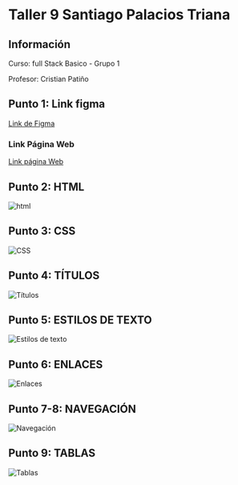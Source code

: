 <h1>Taller 9 Santiago Palacios Triana</h1>

<h2> Información</h2>
<p>Curso: full Stack Basico - Grupo 1 </p>
<p>Profesor: Cristian Patiño</p>
<h2> Punto 1: Link figma</h2>
<a href="https://www.figma.com/file/ZJDCaUO80MO59MulMmHU26/Luisa-Ejercicio?type=design&node-id=0-1&t=jGYP63l0lPiwydPV-0" target="_blank">Link de Figma</a>

<h3> Link Página Web</h3>
<a href="https://luisaherrerach22.github.io/taller-9-full-stack/"target="_blank">Link página Web</a>
<h2> Punto 2: HTML</h2>
<img src="./public/images/html.png" alt="html">

<h2> Punto 3: CSS</h2>
<img src="./public/images/Taller-punto-1-3-index.png" alt="CSS">

<h2> Punto 4: TÍTULOS</h2>
<img src="./public/images/Taller-punto-4.png" alt="Títulos">

<h2> Punto 5: ESTILOS DE TEXTO</h2>
<img src="./public/images/Taller-punto-5.png" alt="Estilos de texto">

<h2> Punto 6: ENLACES</h2>
<img src="./public/images/Taller-punto-6.png" alt="Enlaces">

<h2> Punto 7-8: NAVEGACIÓN</h2>
<img src="./public/images/Taller-punto-7-8.png" alt="Navegación">

<h2> Punto 9: TABLAS</h2>
<img src="./public/images/Taller-punto-9.png" alt="Tablas">

